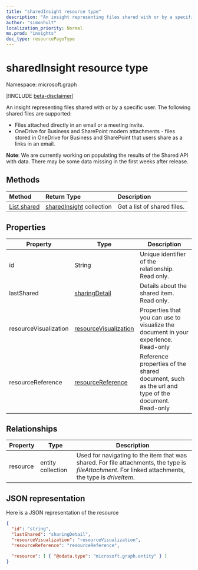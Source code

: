 ```yaml
---
title: "sharedInsight resource type"
description: "An insight representing files shared with or by a specific user. The following shared files are supported:"
author: "simonhult"
localization_priority: Normal
ms.prod: "insights"
doc_type: resourcePageType
---
```


# sharedInsight resource type

Namespace: microsoft.graph

[!INCLUDE [beta-disclaimer](../../includes/beta-disclaimer.md)]

An insight representing files shared with or by a specific user. The following shared files are supported:

- Files attached directly in an email or a meeting invite.
- OneDrive for Business and SharePoint modern attachments - files stored in OneDrive for Business and SharePoint that users share as a links in an email.

**Note**: We are currently working on populating the results of the Shared API with data. There may be some data missing in the first weeks after release.

## Methods

| Method       | Return Type  |Description|
|:---------------|:--------|:----------|
|[List shared](../api/insights-list-shared.md) |[sharedInsight](insights-shared.md) collection| Get a list of shared files.|

## Properties

| Property              | Type          	 		| Description  |
| -------------         |---------------	 		| -------------|
| id      				| String	 				| Unique identifier of the relationship. Read only. 	   |
| lastShared			| [sharingDetail](insights-sharingdetail.md)				| Details about the shared item. Read only. 	   |
| resourceVisualization	| [resourceVisualization](insights-resourcevisualization.md)				| Properties that you can use to visualize the document in your experience. Read-only	   |
| resourceReference		| [resourceReference](insights-resourcereference.md)                      | Reference properties of the shared document, such as the url and type of the document. Read-only	   |

## Relationships

| Property      | Type          | Description  |
| ------------- |---------------| -------------|
| resource    	| entity collection	| Used for navigating to the item that was shared. For file attachments, the type is *fileAttachment*. For linked attachments, the type is *driveItem*. |

## JSON representation
Here is a JSON representation of the resource
<!--{
  "blockType":"resource",
  "keyProperty": "id",
  "@odata.type": "microsoft.graph.sharedInsight"
}-->
```json
{
  "id": "string",
  "lastShared": "sharingDetail",
  "resourceVisualization": "resourceVisualization",
  "resourceReference": "resourceReference",
  
  "resource": [ { "@odata.type": "microsoft.graph.entity" } ]
}
```
